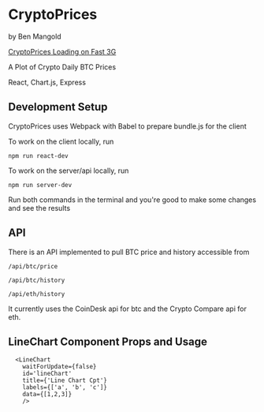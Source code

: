# CryptoPrices
by Ben Mangold

[CryptoPrices Loading on Fast 3G](https://www.dropbox.com/s/dn4clj27iq3xp1c/CrytoPrice_12-6.gif?dl=0)

A Plot of Crypto Daily BTC Prices

React, Chart.js, Express

## Development Setup

CryptoPrices uses Webpack with Babel to prepare bundle.js for the client

To work on the client locally, run 

`npm run react-dev`

To work on the server/api locally, run 

`npm run server-dev`

Run both commands in the terminal and you're good to make some changes and see the results

## API

There is an API implemented to pull BTC price and history accessible from

`/api/btc/price`

`/api/btc/history`

`/api/eth/history`

It currently uses the CoinDesk api for btc and the Crypto Compare api for eth. 

## LineChart Component Props and Usage

```
  <LineChart 
    waitForUpdate={false}
    id='lineChart' 
    title={'Line Chart Cpt'} 
    labels={['a', 'b', 'c']} 
    data={[1,2,3]}
    />
```
